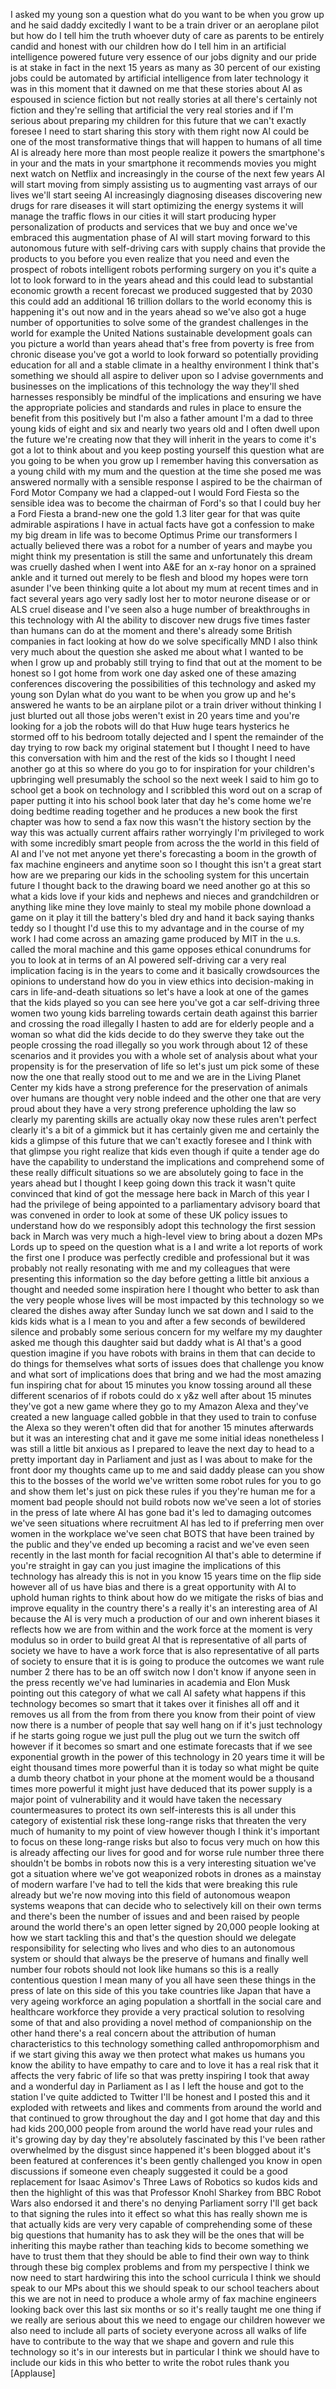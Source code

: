 
I asked my young son a question what do
you want to be when you grow up and he
said daddy excitedly I want to be a
train driver or an aeroplane pilot but
how do I tell him the truth
whoever duty of care as parents to be
entirely candid and honest with our
children how do I tell him in an
artificial intelligence powered future
very essence of our jobs dignity and our
pride is at stake in fact in the next 15
years as many as 30 percent of our
existing jobs could be automated by
artificial intelligence from later
technology it was in this moment that it
dawned on me that these stories about AI
as espoused in science fiction but not
really stories at all there&#39;s certainly
not fiction and they&#39;re selling that
artificial the very real stories and if
I&#39;m serious about preparing my children
for this future that we can&#39;t exactly
foresee I need to start sharing this
story with them right now
AI could be one of the most
transformative things that will happen
to humans of all time
AI is already here more than most people
realize it powers the smartphone&#39;s in
your and the mats in your smartphone it
recommends movies you might next watch
on Netflix and increasingly in the
course of the next few years
AI will start moving from simply
assisting us to augmenting vast arrays
of our lives we&#39;ll start seeing AI
increasingly diagnosing diseases
discovering new drugs for rare diseases
it will start optimizing the energy
systems it will manage the traffic flows
in our cities it will start producing
hyper personalization of products and
services that we buy and once we&#39;ve
embraced this augmentation phase of AI
will start moving forward to this
autonomous future with self-driving cars
with supply chains that provide the
products to you before you even realize
that you need
and even the prospect of robots
intelligent robots performing surgery on
you it&#39;s quite a lot to look forward to
in the years ahead and this could lead
to substantial economic growth a recent
forecast we produced suggested that by
2030 this could add an additional 16
trillion dollars to the world economy
this is happening it&#39;s out now and in
the years ahead so we&#39;ve also got a huge
number of opportunities to solve some of
the grandest challenges in the world for
example the United Nations sustainable
development goals can you picture a
world than years ahead that&#39;s free from
poverty is free from chronic disease
you&#39;ve got a world to look forward so
potentially providing education for all
and a stable climate in a healthy
environment I think that&#39;s something we
should all aspire to deliver upon so I
advise governments and businesses on the
implications of this technology the way
they&#39;ll shed harnesses responsibly be
mindful of the implications and ensuring
we have the appropriate policies and
standards and rules in place to ensure
the benefit from this positively but I&#39;m
also a father amount I&#39;m a dad to three
young kids of eight and six and nearly
two years old and I often dwell upon the
future we&#39;re creating now that they will
inherit in the years to come it&#39;s got a
lot to think about and you keep posting
yourself this question what are you
going to be when you grow up I remember
having this conversation as a young
child with my mum and the question at
the time she posed me was answered
normally with a sensible response I
aspired to be the chairman of Ford Motor
Company
we had a clapped-out I would Ford Fiesta
so the sensible idea was to become the
chairman of Ford&#39;s so that I could buy
her a Ford Fiesta a brand-new one the
gold 1.3 liter gear for that was quite
admirable aspirations I have in actual
facts have got a confession to make my
big dream in life was to become Optimus
Prime our transformers I actually
believed there was a robot for a number
of years and maybe you might think my
presentation is still the same
and unfortunately this dream was cruelly
dashed when I went into A&amp;E for an x-ray
honor on a sprained ankle and it turned
out merely to be flesh and blood my
hopes were torn asunder I&#39;ve been
thinking quite a lot about my mum at
recent times and in fact several years
ago very sadly lost her to motor neurone
disease or or ALS cruel disease and I&#39;ve
seen also a huge number of breakthroughs
in this technology with AI the ability
to discover new drugs five times faster
than humans can do at the moment and
there&#39;s already some British companies
in fact looking at how do we solve
specifically MND I also think very much
about the question she asked me about
what I wanted to be when I grow up and
probably still trying to find that out
at the moment to be honest so I got home
from work one day asked one of these
amazing conferences discovering the
possibilities of this technology and
asked my young son Dylan what do you
want to be when you grow up and he&#39;s
answered he wants to be an airplane
pilot or a train driver without thinking
I just blurted out all those jobs
weren&#39;t exist in 20 years time and
you&#39;re looking for a job the robots will
do that
Huw huge tears hysterics he stormed off
to his bedroom
totally dejected and I spent the
remainder of the day trying to row back
my original statement but I thought I
need to have this conversation with him
and the rest of the kids so I thought I
need another go at this so where do you
go to for inspiration for your
children&#39;s upbringing well presumably
the school so the next week I said to
him go to school get a book on
technology and I scribbled this word out
on a scrap of paper putting it into his
school book later that day he&#39;s come
home we&#39;re doing bedtime reading
together and he produces a new book the
first chapter was how to send a fax
now this wasn&#39;t the history section by
the way this was actually current
affairs rather worryingly I&#39;m privileged
to work with some incredibly smart
people from across the the world in this
field of AI and I&#39;ve not met anyone yet
there&#39;s forecasting a boom in the growth
of fax machine engineers and anytime
soon so I thought this isn&#39;t a great
start how are we preparing our kids in
the schooling system for this uncertain
future I thought back to the drawing
board we need another go at this so what
a kids love if your kids and nephews and
nieces and grandchildren or anything
like mine they love mainly to steal my
mobile phone download a game on it play
it till the battery&#39;s bled dry and hand
it back saying thanks teddy so I thought
I&#39;d use this to my advantage and in the
course of my work I had come across an
amazing game produced by MIT in the u.s.
called the moral machine and this game
opposes ethical conundrums for you to
look at in terms of an AI powered
self-driving car a very real implication
facing is in the years to come and it
basically crowdsources the opinions to
understand how do you in view ethics
into decision-making in cars in
life-and-death situations so let&#39;s have
a look at one of the games that the kids
played so you can see here you&#39;ve got a
car self-driving three women two young
kids barreling towards certain death
against this barrier and crossing the
road illegally I hasten to add are for
elderly people and a woman so what did
the kids decide to do they swerve they
take out the people crossing the road
illegally so you work through about 12
of these scenarios and it provides you
with a whole set of analysis about what
your propensity is for the preservation
of life so let&#39;s just um pick some of
these now the one that really stood out
to me and we are in the Living Planet
Center my kids have a strong preference
for the preservation of animals over
humans are thought very noble indeed and
the other one that are very proud about
they have a very strong preference
upholding the law so clearly my
parenting skills are actually okay now
these rules aren&#39;t perfect clearly it&#39;s
a bit of a gimmick but it has certainly
given me and certainly the kids a
glimpse of this future that we can&#39;t
exactly foresee and I think with that
glimpse you
right realize that kids even though if
quite a tender age do have the
capability to understand the
implications and comprehend some of
these really difficult situations so we
are absolutely going to face in the
years ahead
but I thought I keep going down this
track it wasn&#39;t quite convinced that
kind of got the message here back in
March of this year
I had the privilege of being appointed
to a parliamentary advisory board that
was convened in order to look at some of
these UK policy issues to understand how
do we responsibly adopt this technology
the first session back in March was very
much a high-level view to bring about a
dozen MPs Lords up to speed on the
question what is a I and write a lot
reports of work the first one I produce
was perfectly credible and professional
but it was probably not really
resonating with me and my colleagues
that were presenting this information so
the day before getting a little bit
anxious a thought and needed some
inspiration here I thought who better to
ask than the very people whose lives
will be most impacted by this technology
so we cleared the dishes away after
Sunday lunch we sat down and I said to
the kids kids what is a I mean to you
and after a few seconds of bewildered
silence and probably some serious
concern for my welfare my my daughter
asked me though this daughter said but
daddy what is AI that&#39;s a good question
imagine if you have robots with brains
in them that can decide to do things for
themselves what sorts of issues does
that challenge you know and what sort of
implications does that bring and we had
the most amazing fun inspiring chat for
about 15 minutes you know tossing around
all these different scenarios of if
robots could do x y&amp;z well after about
15 minutes they&#39;ve got a new game where
they go to my Amazon Alexa and they&#39;ve
created a new language called gobble in
that they used to train to confuse the
Alexa so they weren&#39;t often did that for
another 15 minutes afterwards but it was
an interesting chat and it gave me some
initial ideas nonetheless I was still a
little bit anxious as I prepared to
leave the next day to head to a pretty
important day in Parliament and just as
I was about to make for the front door
my thoughts came up to me and said daddy
please can you show this to the bosses
of the world
we&#39;ve written some
robot rules for you to go and show them
let&#39;s just on pick these rules if you
they&#39;re human me for a moment
bad people should not build robots now
we&#39;ve seen a lot of stories in the press
of late where AI has gone bad it&#39;s led
to damaging outcomes we&#39;ve seen
situations where recruitment AI has led
to if preferring men over women in the
workplace we&#39;ve seen chat BOTS that have
been trained by the public and they&#39;ve
ended up becoming a racist and we&#39;ve
even seen recently in the last month for
facial recognition AI that&#39;s able to
determine if you&#39;re straight in gay can
you just imagine the implications of
this technology has already this is not
in you know 15 years time on the flip
side however all of us have bias and
there is a great opportunity with AI to
uphold human rights to think about how
do we mitigate the risks of bias and
improve equality in the country
there&#39;s a really it&#39;s an interesting
area of AI because the AI is very much a
production of our and own inherent
biases it reflects how we are from
within and the work force at the moment
is very modulus so in order to build
great AI that is representative of all
parts of society we have to have a work
force that is also representative of all
parts of society to ensure that it is is
going to produce the outcomes we want
rule number 2 there has to be an off
switch now I don&#39;t know if anyone seen
in the press recently we&#39;ve had
luminaries in academia and Elon Musk
pointing out this category of what we
call AI safety what happens if this
technology becomes so smart that it
takes over it finishes all off and it
removes us all from the from from there
you know from their point of view now
there is a number of people that say
well hang on if it&#39;s just technology if
he starts going rogue we just pull the
plug out we turn the switch off however
if it becomes so smart and one estimate
forecasts that if we see exponential
growth in the power of this technology
in 20 years time it will be eight
thousand times more powerful than it is
today so what might be quite a dumb
theory chatbot in your phone at the
moment would be a thousand times more
powerful it might just have deduced that
its power supply is a major point of
vulnerability and it would have taken
the necessary countermeasures to protect
its own
self-interests this is all under this
category of existential risk these
long-range risks that threaten the very
much of humanity to my point of view
however though I think it&#39;s important to
focus on these long-range risks but also
to focus very much on how this is
already affecting our lives for good and
for worse rule number three there
shouldn&#39;t be bombs in robots now this is
a very interesting situation we&#39;ve got a
situation where we&#39;ve got weaponized
robots in drones as a mainstay of modern
warfare I&#39;ve had to tell the kids that
were breaking this rule already but
we&#39;re now moving into this field of
autonomous weapon systems weapons that
can decide who to selectively kill on
their own terms and there&#39;s been the
number of issues and and been raised by
people around the world there&#39;s an open
letter signed by 20,000 people looking
at how we start tackling this and that&#39;s
the question should we delegate
responsibility for selecting who lives
and who dies to an autonomous system or
should that always be the preserve of
humans and finally well number four
robots should not look like humans so
this is a really contentious question I
mean many of you all have seen these
things in the press of late on this side
of this you take countries like Japan
that have a very ageing workforce an
aging population a shortfall in the
social care and healthcare workforce
they provide a very practical solution
to resolving some of that and also
providing a novel method of
companionship on the other hand there&#39;s
a real concern about the attribution of
human characteristics to this technology
something called anthropomorphism and if
we start giving this away we then
protect what makes us humans you know
the ability to have empathy to care and
to love it has a real risk that it
affects the very fabric of life so that
was pretty inspiring I took that away
and a wonderful day in Parliament as I
as I left the house and got to the
station I&#39;ve quite addicted to Twitter
I&#39;ll be honest and I posted this and it
exploded with retweets and likes and
comments from around the world and that
continued to grow throughout the day and
I got home that day and this had kids
200,000 people from around the world
have read your rules and it&#39;s growing
day by day they&#39;re absolutely fascinated
by this I&#39;ve been rather overwhelmed by
the disgust
since happened it&#39;s been blogged about
it&#39;s been featured at conferences it&#39;s
been gently challenged you know in open
discussions if someone even cheaply
suggested it could be a good replacement
for Isaac Asimov&#39;s Three Laws of
Robotics so kudos kids and then the
highlight of this was that Professor
Knohl Sharkey from BBC Robot Wars also
endorsed it and there&#39;s no denying
Parliament sorry I&#39;ll get back to that
signing the rules into it effect so what
this has really shown me is that
actually kids are very very capable of
comprehending some of these big
questions that humanity has to ask they
will be the ones that will be inheriting
this maybe rather than teaching kids to
become something we have to trust them
that they should be able to find their
own way to think through these big
complex problems and from my perspective
I think we now need to start hardwiring
this into the school curricula I think
we should speak to our MPs about this we
should speak to our school teachers
about this we are not in need to produce
a whole army of fax machine engineers
looking back over this last six months
or so it&#39;s really taught me one thing if
we really are serious about this we need
to engage our children however we also
need to include all parts of society
everyone across all walks of life have
to contribute to the way that we shape
and govern and rule this technology so
it&#39;s in our interests but in particular
I think we should have to include our
kids in this who better to write the
robot rules thank you
[Applause]
